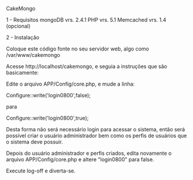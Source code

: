 CakeMongo

1 - Requisitos
mongoDB vrs. 2.4.1
PHP vrs. 5.1
Memcached vrs. 1.4 (opcional)

2 - Instalação

Coloque este código fonte no seu servidor web, algo como /var/www/cakemongo

Acesse http://localhost/cakemongo, e seguia a instruções que são basicamente:

Edite o arquivo APP/Config/core.php, e mude a linha:

Configure::write('login0800',false);

para

Configure::write('login0800',true);

Desta forma não será necessário login para acessar o sistema, então será possível
criar o usuário administrador bem como os perfis de usuários que o sistema deve possuir.

Depois do usuário administrador e perfis criados, edita novamente o arquivo APP/Config/core.php e 
altere "login0800" para false. 

Execute log-off e diverta-se.

